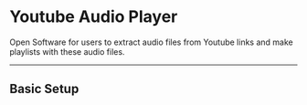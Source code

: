 Youtube Audio Player<a name="TOP"></a>
===================
Open Software for users to extract audio files from Youtube links and make playlists with these audio files.
- - - - - - - - -
## Basic Setup 

